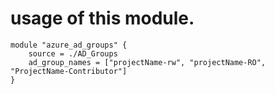 # usage of this module. 

```
module "azure_ad_groups" {
    source = ./AD_Groups
    ad_group_names = ["projectName-rw", "projectName-RO", "ProjectName-Contributor"]
}
```